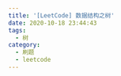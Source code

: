```yaml
---
title: '[LeetCode] 数据结构之树'
date: 2020-10-18 23:44:43
tags:
  - 树
category:
  - 刷题
  - leetcode
---
```

